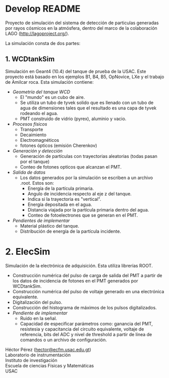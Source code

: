 # Develop README

Proyecto de simulación del sistema de detección de particulas generadas por rayos cósmicos en la atmósfera, dentro del marco de la colaboración LAGO (http://lagoproject.org/).

La simulación consta de dos partes:
## 1. **WCDtankSim**
Simulación en Geant4 (10.4) del tanque de prueba de la USAC. Este proyecto está basado en los ejemplos B1, B4, B5, OpNovice, LXe y el trabajo de Amilcar roca. Esta simulación contiene:
* *Geometría del tanque WCD*
  * El "mundo" es un cubo de aire.
  * Se utiliza un tubo de tyvek solido que es llenado con un tubo de agua de dimensiones tales que el resultado es una capa de tyvek rodeando el agua.
  * PMT construido de vidrio (pyrex), aluminio y vacio.
* *Procesos físicos*
  * Transporte
  * Decaimiento
  * Electromagnéticos
  * fotones ópticos (emisión Cherenkov)
* *Generación y detección*
  * Generación de partículas con trayectorias aleatorias (todas pasan por el tanque)
  * Conteo de fotones opticos que alcanzan el PMT.
* *Salida de datos*
  * Los datos generados por la simulación se escriben a un archivo .root. Estos son:
	* Energía de la partícula primaria.
	* Angulo de incidencia respecto al eje z del tanque.
	* Indica si la trayectoria es "vertical".
	* Energía depositada en el agua.
	* Distancia viajada por la partícula primaria dentro del agua.
	* Conteo de fotoelectrones que se generan en el PMT.
* *Pendientes de implementar*
  * Material plástico del tanque.
  * Distribución de energía de la partícula incidente.
# 2. **ElecSim**
Simulación de la electrónica de adquisición. Esta utiliza librerías ROOT.
 * Construcción numérica del pulso de carga de salida del PMT a partir de los datos de incidencia de fotones en el PMT generados por WCDtankSim.
 * Construcción numérica del pulso de voltaje generado en una electrónica equivalente.
 * Digitalización del pulso.
 * Construcción del histograma de máximos de los pulsos digitalizados.
 * *Pendiente de implementar*
   * Ruido en la señal.
   * Capacidad de especificar parámetros como: ganancia del PMT, resistesia y capacitancia del circuito equivalente, voltaje de referencia, bits del ADC y nivel de threshold a partir de línea de comandos o un archivo de configuración.


Héctor Pérez (hector@ecfm.usac.edu.gt)  
Laboratorio de instrumentación  
Instituto de investigación  
Escuela de ciencias Físicas y Matemáticas  
USAC  
